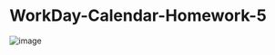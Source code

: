 # WorkDay-Calendar-Homework-5
![image](https://user-images.githubusercontent.com/85134150/125563196-445a4445-c25b-434b-bf9e-a42e27063629.png)
